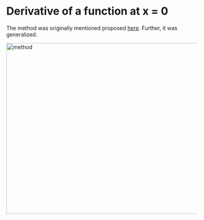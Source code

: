 # Derivative of a function at x = 0

The method was originally mentioned proposed <a href="https://math.stackexchange.com/questions/3299863/finding-the-18th-derivative-of-a-particular-product-at-x-0">here</a>. Further, it was generalized.

 <img src="https://i.imgur.com/TVkcz1p.png" width="900" height = "450" alt="method">

